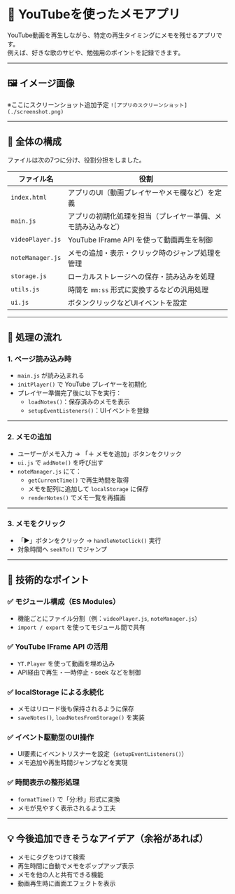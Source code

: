 # 🎥 YouTubeを使ったメモアプリ

YouTube動画を再生しながら、特定の再生タイミングにメモを残せるアプリです。  
例えば、好きな歌のサビや、勉強用のポイントを記録できます。

---

## 🖼️ イメージ画像

※ここにスクリーンショット追加予定 
`![アプリのスクリーンショット](./screenshot.png)`

---

## 🧱 全体の構成

ファイルは次の7つに分け、役割分担をしました。

| ファイル名         | 役割 |
|--------------------|------|
| `index.html`       | アプリのUI（動画プレイヤーやメモ欄など）を定義 |
| `main.js`          | アプリの初期化処理を担当（プレイヤー準備、メモ読み込みなど） |
| `videoPlayer.js`   | YouTube IFrame API を使って動画再生を制御 |
| `noteManager.js`   | メモの追加・表示・クリック時のジャンプ処理を管理 |
| `storage.js`       | ローカルストレージへの保存・読み込みを処理 |
| `utils.js`         | 時間を `mm:ss` 形式に変換するなどの汎用処理 |
| `ui.js`            | ボタンクリックなどUIイベントを設定 |

---

## 🔁 処理の流れ

### 1. ページ読み込み時

- `main.js` が読み込まれる
- `initPlayer()` で YouTube プレイヤーを初期化
- プレイヤー準備完了後に以下を実行：
  - `loadNotes()`：保存済みのメモを表示
  - `setupEventListeners()`：UIイベントを登録

---

### 2. メモの追加

- ユーザーがメモ入力 → 「＋ メモを追加」ボタンをクリック
- `ui.js` で `addNote()` を呼び出す
- `noteManager.js` にて：
  - `getCurrentTime()` で再生時間を取得
  - メモを配列に追加して `localStorage` に保存
  - `renderNotes()` でメモ一覧を再描画

---

### 3. メモをクリック

- 「▶」ボタンをクリック → `handleNoteClick()` 実行
- 対象時間へ `seekTo()` でジャンプ

---

## 🧪 技術的なポイント

### ✅ モジュール構成（ES Modules）

- 機能ごとにファイル分割（例：`videoPlayer.js`, `noteManager.js`）
- `import / export` を使ってモジュール間で共有

### ✅ YouTube IFrame API の活用

- `YT.Player` を使って動画を埋め込み
- API経由で再生・一時停止・seek などを制御

### ✅ localStorage による永続化

- メモはリロード後も保持されるように保存
- `saveNotes()`, `loadNotesFromStorage()` を実装

### ✅ イベント駆動型のUI操作

- UI要素にイベントリスナーを設定（`setupEventListeners()`）
- メモ追加や再生時間ジャンプなどを実現

### ✅ 時間表示の整形処理

- `formatTime()` で「分:秒」形式に変換
- メモが見やすく表示されるよう工夫

---

## 💡 今後追加できそうなアイデア（余裕があれば）

- メモにタグをつけて検索
- 再生時間に自動でメモをポップアップ表示
- メモを他の人と共有できる機能
- 動画再生時に画面エフェクトを表示


